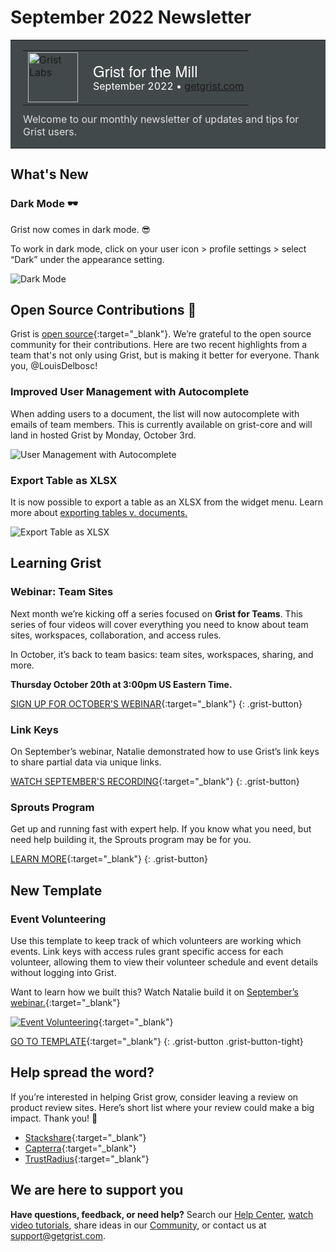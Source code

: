 # September 2022 Newsletter

<style>
  /* restore some poorly overridden defaults */
  .newsletter-header .table {
    background-color: initial;
    border: initial;
  }
  .newsletter-header .table > tbody > tr > td {
    padding: initial;
    border: initial;
    vertical-align: initial;
  }
  .newsletter-header img.header-img {
    padding: initial;
    max-width: initial;
    display: initial;
    padding: initial;
    line-height: initial;
    background-color: initial;
    border: initial;
    border-radius: initial;
    margin: initial;
  }

  /* copy newsletter styles, with a prefix for sufficient specificity */
  .newsletter-header .header {
    border: none;
    padding: 0;
    margin: 0;
  }
  .newsletter-header table > tbody > tr > td.header-image {
    width: 80px;
    padding-right: 16px;
  }
  .newsletter-header table > tbody > tr > td.header-text {
    background-color: #42494B;
    padding: 16px 20px;
  }
  .newsletter-header table.header-top {
    border: none;
    padding: 0;
    margin: 0;
    width: 100%;
  }
  .header-title {
    font-family: Helvetica Neue, Helvetica, Arial, sans-serif;
    font-size: 24px;
    line-height: 28px;
    color: #FFFFFF;
  }
  .header-month {
    color: #FFFFFF;
  }
  .header-welcome {
    margin-top: 12px;
    color: #FFFFFF;
  }
  .newsletter-summary {
    background-color: #e3fff5;
    margin: 0;
    padding: 10px;
  }
  .newsletter-summary-header {
    text-align: center;
    padding-bottom: 10px;
    border-bottom: 1px solid lightgrey;
  }
  .newsletter-summary ul {
    padding-left: 20px;
  }
  .newsletter-summary li {
    margin-bottom: 10px;
  }
  .newsletter-summary li p {
    margin: 0px
  }
</style>
<div class="newsletter-header">
<table class="header" cellpadding="0" cellspacing="0" border="0"><tr>
  <td class="header-text">
    <table class="header-top"><tr>
      <td class="header-image">
        <a href="https://www.getgrist.com">
          <img class="header-img" srcimages/newsletters/grist-labs.png" width="80" height="80" alt="Grist Labs" border="0">
        </a>
      </td>
      <td class="header-top-text">
        <div class="header-title">Grist for the Mill</div>
        <div class="header-month">September 2022
          &#8226; <a href="https://www.getgrist.com/">getgrist.com</a></div>
      </td>
    </tr></table>
    <div class="header-welcome" style="color: #e0e0e0;">
      Welcome to our monthly newsletter of updates and tips for Grist users.
    </div>
  </td>
</tr></table>
</div>

## What's New

### Dark Mode 🕶

Grist now comes in dark mode. 😎 

To work in dark mode, click on your user icon > profile settings > select “Dark” under the appearance setting.

![Dark Mode](images/newsletters/2022-09/darkmode.png)

## Open Source Contributions 🙏

Grist is [open source](https://github.com/gristlabs/grist-core){:target="\_blank"}. We’re grateful to the open source community for their contributions. Here are two recent highlights from a team that's not only using Grist, but is making it better for everyone. Thank you, @LouisDelbosc!

### Improved User Management with Autocomplete

When adding users to a document, the list will now autocomplete with emails of team members. This is currently available on grist-core and will land in hosted Grist by Monday, October 3rd. 

![User Management with Autocomplete](images/newsletters/2022-09/team-members-autocomplete.png)

### Export Table as XLSX

It is now possible to export a table as an XLSX from the widget menu. Learn more about [exporting tables v. documents.](../en/exports.md)

![Export Table as XLSX](images/exports/export-table.png)

## Learning Grist

### Webinar: Team Sites

Next month we’re kicking off a series focused on **Grist for Teams**. This series of four videos will cover everything you need to know about team sites, workspaces, collaboration, and access rules. 

In October, it’s back to team basics: team sites, workspaces, sharing, and more.

**Thursday October 20th at 3:00pm US Eastern Time.**

[SIGN UP FOR OCTOBER'S WEBINAR](https://www.getgrist.com/learn-grist-webinar/){:target="\_blank"}
{: .grist-button}

### Link Keys

On September’s webinar, Natalie demonstrated how to use Grist’s link keys to share partial data via unique links.

[WATCH SEPTEMBER'S RECORDING](https://www.youtube.com/watch?v=nF911sOgFsk){:target="\_blank"}
{: .grist-button}

### Sprouts Program

Get up and running fast with expert help. If you know what you need, but need help building it, the Sprouts program may be for you.

[LEARN MORE](https://www.getgrist.com/sprouts-program/){:target="\_blank"}
{: .grist-button}

## New Template

### Event Volunteering

Use this template to keep track of which volunteers are working which events. Link keys with access rules grant specific access for each volunteer, allowing them to view their volunteer schedule and event details without logging into Grist.

Want to learn how we built this? Watch Natalie build it on [September’s webinar.](https://www.youtube.com/watch?v=nF911sOgFsk){:target="\_blank"}

[![Event Volunteering](images/newsletters/2022-09/event-volunteering.png)](https://templates.getgrist.com/9x8X3naCQmX8/Event-Volunteering){:target="\_blank"}

[GO TO TEMPLATE](https://templates.getgrist.com/9x8X3naCQmX8/Event-Volunteering){:target="\_blank"}
{: .grist-button .grist-button-tight}

## Help spread the word?
If you’re interested in helping Grist grow, consider leaving a review on product review sites. Here’s  short list where your review could make a big impact. Thank you! 🙏


* [Stackshare](https://stackshare.io/getgrist){:target="\_blank"}
* [Capterra](https://www.capterra.com/p/232821/Grist/){:target="\_blank"}
* [TrustRadius](https://www.trustradius.com/products/grist/){:target="\_blank"}

## We are here to support you

**Have questions, feedback, or need help?** Search our [Help Center](../en/index.md), [watch video
tutorials](https://www.youtube.com/channel/UCx0ioQrrC-bIrkmZ7ZULr0g/playlists), share ideas in our
[Community](https://community.getgrist.com), or contact us at <support@getgrist.com>.